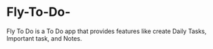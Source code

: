 # Fly-To-Do-
Fly To Do is a To Do app that provides features like create Daily Tasks, Important task, and  Notes.
